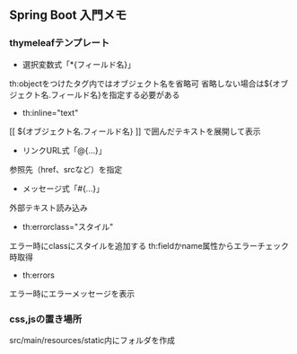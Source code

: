 ## Spring Boot 入門メモ

### thymeleafテンプレート
- 選択変数式「*{フィールド名}」

th:objectをつけたタグ内ではオブジェクト名を省略可
省略しない場合は${オブジェクト名.フィールド名}を指定する必要がある

- th:inline="text"

[[ ${オブジェクト名.フィールド名} ]] で囲んだテキストを展開して表示

- リンクURL式「@{…}」

参照先（href、srcなど）を指定

- メッセージ式「#{…}」

外部テキスト読み込み

- th:errorclass="スタイル"

エラー時にclassにスタイルを追加する
th:fieldかname属性からエラーチェック時取得

- th:errors

エラー時にエラーメッセージを表示


### css,jsの置き場所
src/main/resources/static内にフォルダを作成
